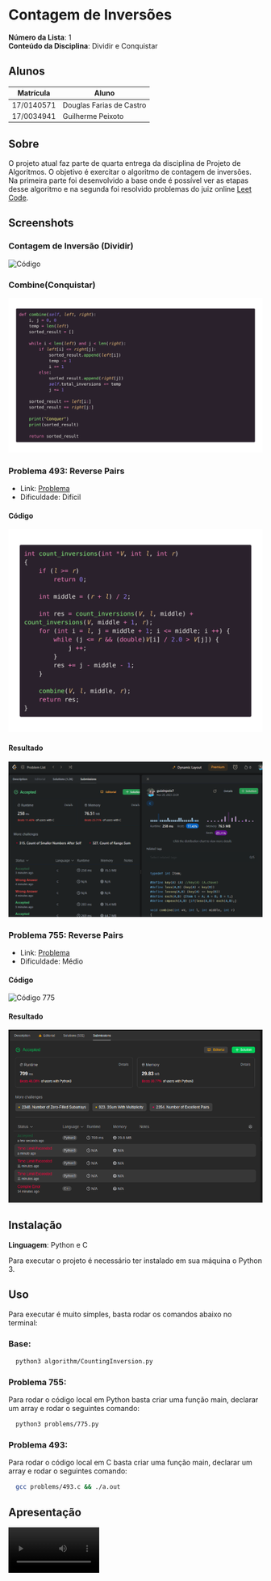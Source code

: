 # **Contagem de Inversões**

**Número da Lista**: 1<br>
**Conteúdo da Disciplina**: Dividir e Conquistar<br>

## **Alunos**
|Matrícula | Aluno |
| -- | -- |
| 17/0140571  |  Douglas Farias de Castro |
| 17/0034941  |  Guilherme Peixoto |

## **Sobre**
O projeto atual faz parte de quarta entrega da disciplina de Projeto de Algoritmos. O objetivo é exercitar o algoritmo de contagem de inversões. Na primeira parte foi desenvolvido a base onde é possível ver as etapas desse algoritmo e na segunda foi resolvido problemas do juiz online [Leet Code](https://leetcode.com/).

## **Screenshots**

### **Contagem de Inversão (Dividir)**
![Código](img/counting-inversion.png)

### **Combine(Conquistar)**
![Código](img/combine.png)

### **Problema 493: Reverse Pairs**

- Link: [Problema](https://leetcode.com/problems/reverse-pairs/)
- Dificuldade: Difícil

#### **Código**
![Código 493](img/493-code.png)

#### **Resultado**
![Resultado 493](img/493.png)

### **Problema 755: Reverse Pairs**

- Link: [Problema](https://leetcode.com/problems/global-and-local-inversions/)
- Dificuldade: Médio

#### **Código**
![Código 775](img/775.png)

#### **Resultado**
![Resultado 755](img/775-result.png)

## **Instalação**
**Linguagem**: Python e C<br>

Para executar o projeto é necessário ter instalado em sua máquina o Python 3.

## **Uso**

Para executar é muito simples, basta rodar os comandos abaixo no terminal:

### **Base:**

```bash
  python3 algorithm/CountingInversion.py
```

### **Problema 755:**

Para rodar o código local em Python basta criar uma função main, declarar um array e rodar o seguintes comando:

```bash
  python3 problems/775.py
```

### **Problema 493:**

Para rodar o código local em C basta criar uma função main, declarar um array e rodar o seguintes comando:

```bash
  gcc problems/493.c && ./a.out
```

## **Apresentação**
<video src='2023-11-21-00-25-04_MkCtEf2K.mp4' width=180/>





